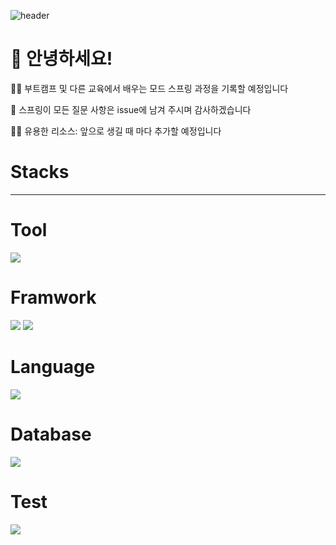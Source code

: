 
</div>

 ![header](https://capsule-render.vercel.app/api?type=cylinder&text=Spring&color=00ff7f)
  
</div>

# 👋 안녕하세요!
<p>
🙋‍♀️ 부트캠프 및 다른 교육에서 배우는 모드 스프링 과정을 기록할 예정입니다
  
🌈 스프링이 모든 질문 사항은 issue에 남겨 주시며 감사하겠습니다
  
👩‍💻 유용한 리소스: 앞으로 생길 때 마다 추가할 예정입니다
  </p>
  
  # <b>Stacks</b>
-------------
# Tool
<p>
  <img src="https://img.shields.io/badge/intellijidea-000000?style=for-the-badge&logo=intellijidea&logoColor=white">
</p>

# Framwork
<p>
  <img src="https://img.shields.io/badge/spring-6DB33F?style=for-the-badge&logo=spring&logoColor=white">
  <img src="https://img.shields.io/badge/springboot-6DB33F?style=for-the-badge&logo=springboot&logoColor=white">
</p>

# Language
<p>
  <img src="https://img.shields.io/badge/Java-007396?style=flat&logo=OpenJDK&logoColor=white">
</p>

# Database
<p>
  <img src="https://img.shields.io/badge/mysql-4479A1?style=flat&logo=mysql&logoColor=white">
</p>


# Test
<p>
  <img src="https://img.shields.io/badge/junit5-25A162?style=for-the-badge&logo=junit5&logoColor=white">
</p>
